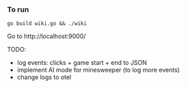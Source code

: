 ### To run

`go build wiki.go && ./wiki`

Go to http://localhost:9000/

TODO:

- log events: clicks + game start + end to JSON
- implement AI mode for minesweeper (to log more events)
- change logs to otel
